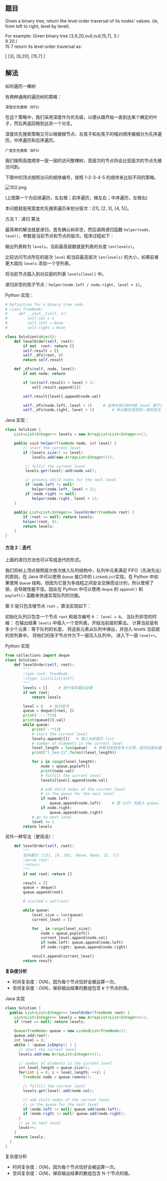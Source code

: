 ## 题目

Given a binary tree, return the level order traversal of its nodes' values. (ie, from left to right, level by level).

For example:
Given binary tree [3,9,20,null,null,15,7],
    3
   / \
  9  20
    /  \
   15   7
return its level order traversal as:

[
  [3],
  [9,20],
  [15,7]
]



## 解法

如何遍历一棵树

有两种通用的遍历树的策略：

`深度优先搜索（DFS）`

在这个策略中，我们采用深度作为优先级，以便从跟开始一直到达某个确定的叶子，然后再返回根到达另一个分支。

深度优先搜索策略又可以根据根节点、左孩子和右孩子的相对顺序被细分为先序遍历，中序遍历和后序遍历。

`广度优先搜索（BFS）`

我们按照高度顺序一层一层的访问整棵树，高层次的节点将会比低层次的节点先被访问到。

下图中的顶点按照访问的顺序编号，按照 1-2-3-4-5 的顺序来比较不同的策略。

![102.png](https://pic.leetcode-cn.com/b61ff2d47852e4264f5dfe0a5b00101bdeca2b0ba216aa83ca3cb6fac42ebb84-102.png)

(上图第一个为后续遍历，左右根；前序遍历，根左右；中序遍历，左根右)

本问题就是用宽度优先搜索遍历来划分层次：[[1], [2, 3], [4, 5]]。



方法 1：递归
算法

最简单的解法就是递归，首先确认树非空，然后调用递归函数 `helper(node, level)`，参数是当前节点和节点的层次。程序过程如下：

输出列表称为 `levels`，当前最高层数就是列表的长度 `len(levels)`。

比较访问节点所在的层次 `level` 和当前最高层次 `len(levels)` 的大小，如果前者更大就向 `levels` 添加一个空列表。

将当前节点插入到对应层的列表 `levels[level]` 中。

递归非空的孩子节点：`helper(node.left / node.right, level + 1)`。

Python 实现：

```python
# Definition for a binary tree node.
# class TreeNode:
#     def __init__(self, x):
#         self.val = x
#         self.left = None
#         self.right = None

class Solution(object):
    def levelOrder(self, root):
        if not  root: return []
        self.result = []
        self._dfs(root, 0)
        return self.result

    def _dfs(self, node, level):
        if not node: return

        if len(self.result) < level + 1:
            self.result.append([])

        self.result[level].append(node.val)

        self._dfs(node.left, level + 1)     # 这两步执行的时候 level 是不变的
        self._dfs(node.right, level + 1)		# 所以能实现把同一层的左右节点都放在同个 level
```



Java 实现：

```java
class Solution {
    List<List<Integer>> levels = new ArrayList<List<Integer>>();

    public void helper(TreeNode node, int level) {
        // start the current level
        if (levels.size() == level)
            levels.add(new ArrayList<Integer>());

         // fulfil the current level
         levels.get(level).add(node.val);

         // process child nodes for the next level
         if (node.left != null)
            helper(node.left, level + 1);
         if (node.right != null)
            helper(node.right, level + 1);
    }
    
    public List<List<Integer>> levelOrder(TreeNode root) {
        if (root == null) return levels;
        helper(root, 0);
        return levels;
    }
}
```



#### 方法 2：迭代

上面的递归方法也可以写成迭代的形式。

我们将树上顶点按照层次依次放入队列结构中，队列中元素满足 FIFO（先进先出）的原则。在 Java 中可以使用 `Queue` 接口中的 `LinkedList`实现。在 Python 中如果使用 `Queue` 结构，但因为它是为多线程之间安全交换而设计的，所以使用了锁，会导致性能不佳。因此在 Python 中可以使用 `deque` 的 `append()` 和 `popleft()` 函数来快速实现队列的功能。

第 0 层只包含根节点 `root` ，算法实现如下：

初始化队列只包含一个节点 `root` 和层次编号 `0` ： `level = 0`。
当队列非空的时候：
	在输出结果 `levels` 中插入一个空列表，开始当前层的算法。
	计算当前层有多少个元素：等于队列的长度。
	将这些元素从队列中弹出，并加入 levels 当前层的空列表中。
	将他们的孩子节点作为下一层压入队列中。
	进入下一层 `level++`。

Python 实现

```python
from collections import deque
class Solution:
    def levelOrder(self, root):
        """
        :type root: TreeNode
        :rtype: List[List[int]]
        """
        levels = []     # 用于保存最后结果
        if not root:
            return levels

        level = 0   # 标识层次
        queue = deque([root, ])
        print('---'*23)
        print(queue[0].val)
        while queue:
            print('-'*13)
            # start the current level
            levels.append([])   # 插入当前层的 list
            # number of elements in the current level
            level_length = len(queue)   # 判断当前层有多少元素，因为后面会遍历这个 queue,后面会保证吧全部的 left 和 right 节点都放入
            print("l_len:{}".format(level_length))

            for i in range(level_length):
                node = queue.popleft()
                print(node.val)
                # fulfill the current level
                levels[level].append(node.val)

                # add child nodes of the current level
                # in the queue for the next level
                if node.left:
                    queue.append(node.left)     # 把 left 先放入 queue，然后是 right，先进先出，保证每一个子树都是 left 先
                if node.right:
                    queue.append(node.right)
            # go to next level
            level += 1
        return levels
```



另外一种写法（更简洁）：

```python
    def levelOrder(self, root):
        """
        层序遍历：[[3], [9, 20], [None, None, 15, 7]]
        :param root:
        :return:
        """
        if not root: return []

        result = []
        queue = deque()
        queue.append(root)

        # visited = set(root)

        while queue:
            level_size = len(queue)
            current_level = []

            for _ in range(level_size):
                node = queue.popleft()
                current_level.append(node.val)
                if node.left: queue.append(node.left)
                if node.right: queue.append(node.right)

            result.append(current_level)
        return result
```



**复杂度分析**

- 时间复杂度：*O*(*N*)，因为每个节点恰好会被运算一次。
- 空间复杂度：*O*(*N*)，保存输出结果的数组包含 `N` 个节点的值。





Java 实现

```java
class Solution {
  public List<List<Integer>> levelOrder(TreeNode root) {
    List<List<Integer>> levels = new ArrayList<List<Integer>>();
    if (root == null) return levels;

    Queue<TreeNode> queue = new LinkedList<TreeNode>();
    queue.add(root);
    int level = 0;
    while ( !queue.isEmpty() ) {
      // start the current level
      levels.add(new ArrayList<Integer>());

      // number of elements in the current level
      int level_length = queue.size();
      for(int i = 0; i < level_length; ++i) {
        TreeNode node = queue.remove();

        // fulfill the current level
        levels.get(level).add(node.val);

        // add child nodes of the current level
        // in the queue for the next level
        if (node.left != null) queue.add(node.left);
        if (node.right != null) queue.add(node.right);
      }
      // go to next level
      level++;
    }
    return levels;
  }
}
```

复杂度分析

- 时间复杂度：*O*(*N*)，因为每个节点恰好会被运算一次。
- 空间复杂度：*O*(*N*)，保存输出结果的数组包含 N 个节点的值。

